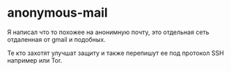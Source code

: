 # anonymous-mail
Я написал что то похожее на анонимную почту, это отдельная сеть отдаленная от gmail и подобных.

Те кто захотят улучшат защиту и также перепишут ее под протокол SSH например или Tor.
